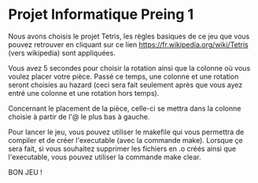 # Projet Informatique Preing 1

Nous avons choisis le projet Tetris, les règles basiques de ce jeu que vous pouvez retrouver en cliquant sur ce lien https://fr.wikipedia.org/wiki/Tetris (vers wikipedia) sont appliquées.

Vous avez 5 secondes pour choisir la rotation ainsi que la colonne où vous voulez placer votre pièce. Passé ce temps, une colonne et une rotation seront choisies au hazard (ceci sera fait seulement après que vous ayez entré une colonne et une rotation hors temps).

Concernant le placement de la pièce, celle-ci se mettra dans la colonne choisie à partir de l'@ le plus bas à gauche.

Pour lancer le jeu, vous pouvez utiliser le makefile qui vous permettra de compiler et de créer l'executable (avec la commande make). Lorsque çe sera fait, si vous souhaitez supprimer les fichiers en .o créés ainsi que l'executable, vous pouvez utiliser la commande make clear.

BON JEU !

